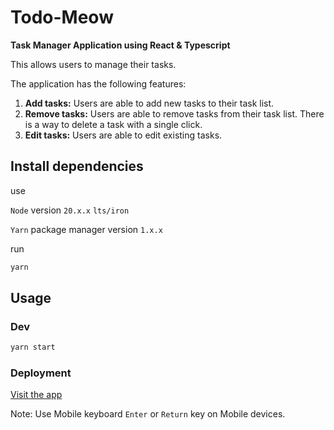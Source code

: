 # Todo-Meow

**Task Manager Application using React & Typescript**

This allows users to manage their tasks.

The application has the following features:

1. **Add tasks:** Users are able to add new tasks to their task list.
2. **Remove tasks:** Users are able to remove tasks from their task list. There is a way to delete a task with a single click.
3. **Edit tasks:** Users are able to edit existing tasks.

## Install dependencies

use

`Node` version `20.x.x` `lts/iron`

`Yarn` package manager version `1.x.x`

run

```sh
yarn
```

## Usage

### Dev

```sh
yarn start
```

### Deployment

[Visit the app](https://todo-meow.vercel.app/)

Note: Use Mobile keyboard `Enter` or `Return` key on Mobile devices.
